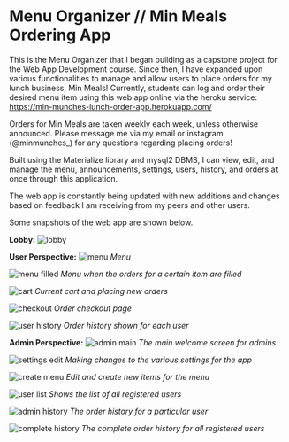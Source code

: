 # Menu Organizer // Min Meals Ordering App
This is the Menu Organizer that I began building as a capstone project for the Web App Development course. Since then, I have expanded upon various functionalities to manage and allow users to place orders for my lunch business, Min Meals! Currently, students can log and order their desired menu item using this web app online via the heroku service: https://min-munches-lunch-order-app.herokuapp.com/

Orders for Min Meals are taken weekly each week, unless otherwise announced. Please message me via my email or instagram (@minmunches_) for any questions regarding placing orders!

Built using the Materialize library and mysql2 DBMS, I can view, edit, and manage the menu, announcements, settings, users, history, and orders at once through this application. 

The web app is constantly being updated with new additions and changes based on feedback I am receiving from my peers and other users. 

Some snapshots of the web app are shown below.

**Lobby:**
![lobby](figures/lobby.png)

**User Perspective:**
![menu](figures/menu.png)
*Menu*

![menu filled](figures/menu_order_filled.png)
*Menu when the orders for a certain item are filled*

![cart](figures/cart.png)
*Current cart and placing new orders*

![checkout](figures/checkout.png)
*Order checkout page*

![user history](figures/user_order_history.png)
*Order history shown for each user*

**Admin Perspective:**
![admin main](figures/admin_main.png)
*The main welcome screen for admins*

![settings edit](figures/settings_edit.png) 
*Making changes to the various settings for the app*

![create menu](figures/create_menu.png)
*Edit and create new items for the menu*

![user list](figures/user_list.png)
*Shows the list of all registered users*

![admin history](figures/admin_order_history.png)
*The order history for a particular user*

![complete history](figures/complete_order_history.png)
*The complete order history for all registered users*


